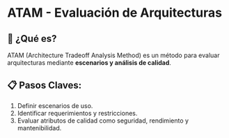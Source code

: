 # ATAM - Evaluación de Arquitecturas

## 📌 ¿Qué es?
ATAM (Architecture Tradeoff Analysis Method) es un método para evaluar arquitecturas mediante **escenarios y análisis de calidad**.

## 📋 Pasos Claves:
1. Definir escenarios de uso.
2. Identificar requerimientos y restricciones.
3. Evaluar atributos de calidad como seguridad, rendimiento y mantenibilidad.